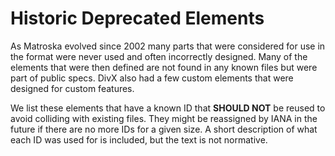 
# Historic Deprecated Elements

As Matroska evolved since 2002 many parts that were considered for use in the format were never
used and often incorrectly designed. Many of the elements that were then defined are not
found in any known files but were part of public specs. DivX also had a few custom elements that
were designed for custom features.

We list these elements that have a known ID that **SHOULD NOT** be reused to avoid colliding
with existing files. They might be reassigned by IANA in the future if there are no more IDs for a given size.
A short description of what each ID was used for is included, but the text is not normative.

